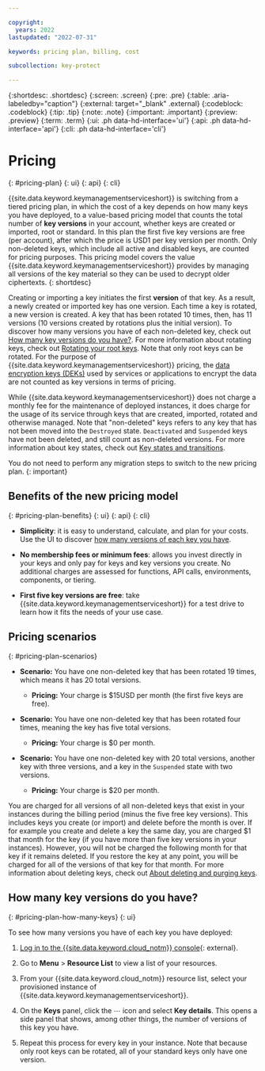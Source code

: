 ```yaml
---

copyright:
  years: 2022
lastupdated: "2022-07-31"

keywords: pricing plan, billing, cost

subcollection: key-protect

---
```


{:shortdesc: .shortdesc}
{:screen: .screen}
{:pre: .pre}
{:table: .aria-labeledby="caption"}
{:external: target="_blank" .external}
{:codeblock: .codeblock}
{:tip: .tip}
{:note: .note}
{:important: .important}
{:preview: .preview}
{:term: .term}
{:ui: .ph data-hd-interface='ui'}
{:api: .ph data-hd-interface='api'}
{:cli: .ph data-hd-interface='cli'}

# Pricing
{: #pricing-plan}
{: ui}
{: api}
{: cli}

{{site.data.keyword.keymanagementserviceshort}} is switching from a tiered pricing plan, in which the cost of a key depends on how many keys you have deployed, to a value-based pricing model that counts the total number of **key versions** in your account, whether keys are created or imported, root or standard. In this plan the first five key versions are free (per account), after which the price is USD1 per key version per month. Only non-deleted keys, which include all active and disabled keys, are counted for pricing purposes. This pricing model covers the value {{site.data.keyword.keymanagementserviceshort}} provides by managing all versions of the key material so they can be used to decrypt older ciphertexts.
{: shortdesc}

Creating or importing a key initiates the first **version** of that key. As a result, a newly created or imported key has one version. Each time a key is rotated, a new version is created. A key that has been rotated 10 times, then, has 11 versions (10 versions created by rotations plus the initial version). To discover how many versions you have of each non-deleted key, check out [How many key versions do you have?](#pricing-plan-how-many-keys). For more information about rotating keys, check out [Rotating your root keys](/docs/key-protect?topic=key-protect-key-rotation). Note that only root keys can be rotated. For the purpose of {{site.data.keyword.keymanagementserviceshort}} pricing, the [data encryption keys (DEKs)](/docs/key-protect?topic=key-protect-envelope-encryption) used by services or applications to encrypt the data are not counted as key versions in terms of pricing.

While {{site.data.keyword.keymanagementserviceshort}} does not charge a monthly fee for the maintenance of deployed instances, it does charge for the usage of its service through keys that are created, imported, rotated and otherwise managed. Note that "non-deleted" keys refers to any key that has not been moved into the `Destroyed` state. `Deactivated` and `Suspended` keys have not been deleted, and still count as non-deleted versions. For more information about key states, check out [Key states and transitions](/docs/key-protect?topic=key-protect-key-states#key-transitions).

You do not need to perform any migration steps to switch to the new pricing plan.
{: important}

## Benefits of the new pricing model
{: #pricing-plan-benefits}
{: ui}
{: api}
{: cli}

* **Simplicity**: it is easy to understand, calculate, and plan for your costs. Use the UI to discover [how many versions of each key you have](#pricing-plan-how-many-keys).

* **No membership fees or minimum fees**: allows you invest directly in your keys and only pay for keys and key versions you create. No additional charges are assessed for functions, API calls, environments, components, or tiering.

* **First five key versions are free**: take {{site.data.keyword.keymanagementserviceshort}} for a test drive to learn how it fits the needs of your use case.

## Pricing scenarios
{: #pricing-plan-scenarios}

* **Scenario:** You have one non-deleted key that has been rotated 19 times, which means it has 20 total versions.
  - **Pricing:** Your charge is $15USD per month (the first five keys are free).

* **Scenario:** You have one non-deleted key that has been rotated four times, meaning the key has five total versions.
  - **Pricing:** Your charge is $0 per month.

* **Scenario:** You have one non-deleted key with 20 total versions, another key with three versions, and a key in the `Suspended` state with two versions.
  - **Pricing:** Your charge is $20 per month.

You are charged for all versions of all non-deleted keys that exist in your instances during the billing period (minus the five free key versions). This includes keys you create (or import) and delete before the month is over. If for example you create and delete a key the same day, you are charged $1 that month for the key (if you have more than five key versions in your instances). However, you will not be charged the following month for that key if it remains deleted. If you restore the key at any point, you will be charged for all of the versions of that key for that month. For more information about deleting keys, check out [About deleting and purging keys](/docs/key-protect?topic=key-protect-delete-purge-keys).

## How many key versions do you have?
{: #pricing-plan-how-many-keys}
{: ui}

To see how many versions you have of each key you have deployed:

1. [Log in to the {{site.data.keyword.cloud_notm}} console](/login/){: external}.

2. Go to **Menu** &gt; **Resource List** to view a list of your resources.

3. From your {{site.data.keyword.cloud_notm}} resource list, select your provisioned instance of {{site.data.keyword.keymanagementserviceshort}}.

4. On the **Keys** panel, click the ⋯ icon and select **Key details**. This opens a side panel that shows, among other things, the number of versions of this key you have.

5. Repeat this process for every key in your instance. Note that because only root keys can be rotated, all of your standard keys only have one version.
